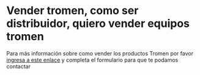 # Vender tromen, como ser distribuidor, quiero vender equipos tromen

Para más información sobre como vender los productos Tromen por favor [ingresa a este enlace](http://www.tromen.com/quiero-vender-sus-productos) y completa el formulario para que te podamos contactar
